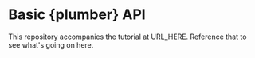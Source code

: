 # Basic {plumber} API

This repository accompanies the tutorial at URL_HERE. Reference that to see what's going on here.
